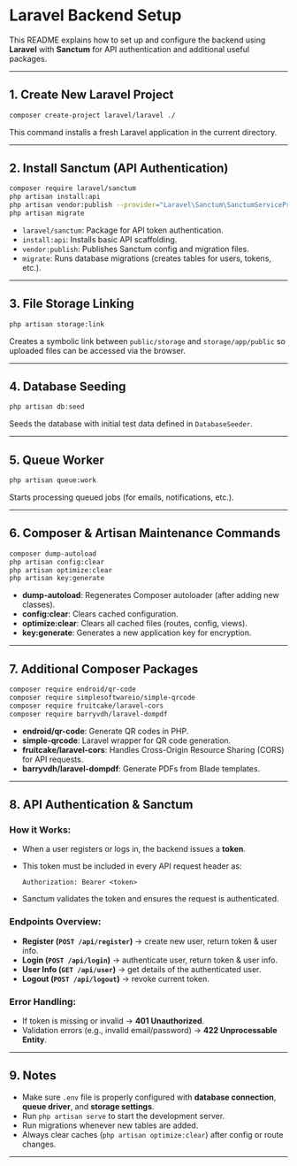 # Laravel Backend Setup

This README explains how to set up and configure the backend using **Laravel** with **Sanctum** for API authentication and additional useful packages.

---

## 1. Create New Laravel Project

```sh
composer create-project laravel/laravel ./
```

This command installs a fresh Laravel application in the current directory.

---

## 2. Install Sanctum (API Authentication)

```sh
composer require laravel/sanctum
php artisan install:api
php artisan vendor:publish --provider="Laravel\Sanctum\SanctumServiceProvider"
php artisan migrate
```

* `laravel/sanctum`: Package for API token authentication.
* `install:api`: Installs basic API scaffolding.
* `vendor:publish`: Publishes Sanctum config and migration files.
* `migrate`: Runs database migrations (creates tables for users, tokens, etc.).

---

## 3. File Storage Linking

```sh
php artisan storage:link
```

Creates a symbolic link between `public/storage` and `storage/app/public` so uploaded files can be accessed via the browser.

---

## 4. Database Seeding

```sh
php artisan db:seed
```

Seeds the database with initial test data defined in `DatabaseSeeder`.

---

## 5. Queue Worker

```sh
php artisan queue:work
```

Starts processing queued jobs (for emails, notifications, etc.).

---

## 6. Composer & Artisan Maintenance Commands

```sh
composer dump-autoload
php artisan config:clear
php artisan optimize:clear
php artisan key:generate
```

* **dump-autoload**: Regenerates Composer autoloader (after adding new classes).
* **config:clear**: Clears cached configuration.
* **optimize:clear**: Clears all cached files (routes, config, views).
* **key:generate**: Generates a new application key for encryption.

---

## 7. Additional Composer Packages

```sh
composer require endroid/qr-code
composer require simplesoftwareio/simple-qrcode
composer require fruitcake/laravel-cors
composer require barryvdh/laravel-dompdf
```

* **endroid/qr-code**: Generate QR codes in PHP.
* **simple-qrcode**: Laravel wrapper for QR code generation.
* **fruitcake/laravel-cors**: Handles Cross-Origin Resource Sharing (CORS) for API requests.
* **barryvdh/laravel-dompdf**: Generate PDFs from Blade templates.

---

## 8. API Authentication & Sanctum

### How it Works:

* When a user registers or logs in, the backend issues a **token**.
* This token must be included in every API request header as:

  ```
  Authorization: Bearer <token>
  ```
* Sanctum validates the token and ensures the request is authenticated.

### Endpoints Overview:

* **Register (`POST /api/register`)** → create new user, return token & user info.
* **Login (`POST /api/login`)** → authenticate user, return token & user info.
* **User Info (`GET /api/user`)** → get details of the authenticated user.
* **Logout (`POST /api/logout`)** → revoke current token.

### Error Handling:

* If token is missing or invalid → **401 Unauthorized**.
* Validation errors (e.g., invalid email/password) → **422 Unprocessable Entity**.

---

## 9. Notes

* Make sure `.env` file is properly configured with **database connection**, **queue driver**, and **storage settings**.
* Run `php artisan serve` to start the development server.
* Run migrations whenever new tables are added.
* Always clear caches (`php artisan optimize:clear`) after config or route changes.

---

